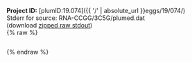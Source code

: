 **Project ID:** [plumID:19.074]({{ '/' | absolute_url }}eggs/19/074/)  
Stderr for source:  RNA-CCGG/3C5G/plumed.dat   
(download [zipped raw stdout](plumed.dat.plumed.stdout.txt.zip))  
{% raw %}
<pre>
</pre>
{% endraw %}
